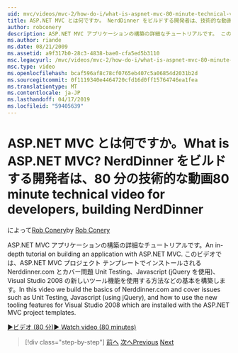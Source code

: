 ```yaml
---
uid: mvc/videos/mvc-2/how-do-i/what-is-aspnet-mvc-80-minute-technical-video-for-developers-building-nerddinner
title: ASP.NET MVC とは何ですか。 NerdDinner をビルドする開発者は、技術的な動画を 80 分 |Microsoft Docs
author: robconery
description: ASP.NET MVC アプリケーションの構築の詳細なチュートリアルです。 このビデオでは、単体テスト、Nerddinner.com とカバーの問題の基本をビルドしています.
ms.author: riande
ms.date: 08/21/2009
ms.assetid: a9f317b0-28c3-4838-bae0-cfa5ed5b3110
msc.legacyurl: /mvc/videos/mvc-2/how-do-i/what-is-aspnet-mvc-80-minute-technical-video-for-developers-building-nerddinner
msc.type: video
ms.openlocfilehash: bcaf596af8c78cf0765eb407c5a06854d2031b2d
ms.sourcegitcommit: 0f1119340e4464720cfd16d0ff15764746ea1fea
ms.translationtype: MT
ms.contentlocale: ja-JP
ms.lasthandoff: 04/17/2019
ms.locfileid: "59405639"
---
```

# <a name="what-is-aspnet-mvc-80-minute-technical-video-for-developers-building-nerddinner"></a><span data-ttu-id="e3930-105">ASP.NET MVC とは何ですか。</span><span class="sxs-lookup"><span data-stu-id="e3930-105">What is ASP.NET MVC?</span></span> <span data-ttu-id="e3930-106">NerdDinner をビルドする開発者は、80 分の技術的な動画</span><span class="sxs-lookup"><span data-stu-id="e3930-106">80 minute technical video for developers, building NerdDinner</span></span>

<span data-ttu-id="e3930-107">によって[Rob Conery](https://github.com/robconery)</span><span class="sxs-lookup"><span data-stu-id="e3930-107">by [Rob Conery](https://github.com/robconery)</span></span>

<span data-ttu-id="e3930-108">ASP.NET MVC アプリケーションの構築の詳細なチュートリアルです。</span><span class="sxs-lookup"><span data-stu-id="e3930-108">An in-depth tutorial on building an application with ASP.NET MVC.</span></span> <span data-ttu-id="e3930-109">このビデオでは、ASP.NET MVC プロジェクト テンプレートでインストールされる Nerddinner.com とカバー問題 Unit Testing、Javascript (jQuery を使用)、Visual Studio 2008 の新しいツール機能を使用する方法などの基本を構築します。</span><span class="sxs-lookup"><span data-stu-id="e3930-109">In this video we build the basics of Nerddinner.com and cover issues such as Unit Testing, Javascript (using jQuery), and how to use the new tooling features for Visual Studio 2008 which are installed with the ASP.NET MVC project templates.</span></span>

[<span data-ttu-id="e3930-110">&#9654;ビデオ (80 分)</span><span class="sxs-lookup"><span data-stu-id="e3930-110">&#9654; Watch video (80 minutes)</span></span>](https://channel9.msdn.com/Blogs/ASP-NET-Site-Videos/what-is-aspnet-mvc-80-minute-technical-video-for-developers-building-nerddinner)

> [!div class="step-by-step"]
> <span data-ttu-id="e3930-111">[前へ](displaying-a-table-of-database-data.md)
> [次へ](why-aspnet-mvc-3-minute-overview-video-for-decision-makers.md)</span><span class="sxs-lookup"><span data-stu-id="e3930-111">[Previous](displaying-a-table-of-database-data.md)
[Next](why-aspnet-mvc-3-minute-overview-video-for-decision-makers.md)</span></span>
